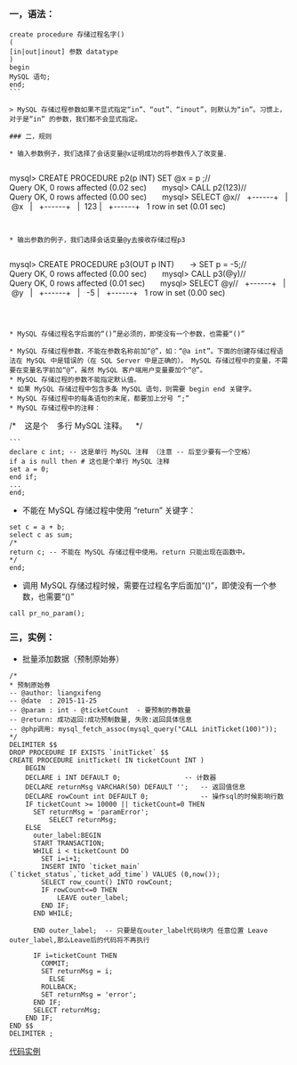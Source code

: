 ### 一，语法：
```
create procedure 存储过程名字()   
(   
[in|out|inout] 参数 datatype   
)   
begin   
MySQL 语句;   
end;
```  

> MySQL 存储过程参数如果不显式指定“in”、“out”、“inout”，则默认为“in”。习惯上，对于是“in” 的参数，我们都不会显式指定。

### 二，规则

* 输入参数例子，我们选择了会话变量@x证明成功的将参数传入了改变量．


```
mysql> CREATE PROCEDURE p2(p INT) SET @x = p ;//  
Query OK, 0 rows affected (0.02 sec)  
   
mysql> CALL p2(123)//  
Query OK, 0 rows affected (0.00 sec)  
   
mysql> SELECT @x//  
+------+  
| @x   |  
+------+  
|  123 |  
+------+  
1 row in set (0.01 sec)  
```


* 输出参数的例子，我们选择会话变量@y去接收存储过程p3


```
mysql> CREATE PROCEDURE p3(OUT p INT)  
    -> SET p = -5;//  
Query OK, 0 rows affected (0.00 sec)  
   
mysql> CALL p3(@y)//  
Query OK, 0 rows affected (0.01 sec)  
   
mysql> SELECT @y//  
+------+  
| @y   |  
+------+  
|   -5 |  
+------+  
1 row in set (0.00 sec)  
```



* MySQL 存储过程名字后面的“()”是必须的，即使没有一个参数，也需要“()”

* MySQL 存储过程参数，不能在参数名称前加“@”，如：“@a int”。下面的创建存储过程语法在 MySQL 中是错误的（在 SQL Server 中是正确的）。 MySQL 存储过程中的变量，不需要在变量名字前加“@”，虽然 MySQL 客户端用户变量要加个“@”。
* MySQL 存储过程的参数不能指定默认值。
* 如果 MySQL 存储过程中包含多条 MySQL 语句，则需要 begin end 关键字。
* MySQL 存储过程中的每条语句的末尾，都要加上分号 “;”
* MySQL 存储过程中的注释：

```
/*   
这是个   
多行 MySQL 注释。   
*/ 
```
```  
declare c int; -- 这是单行 MySQL 注释 （注意 -- 后至少要有一个空格）   
if a is null then # 这也是个单行 MySQL 注释   
set a = 0;   
end if;   
...   
end; 
```

* 不能在 MySQL 存储过程中使用 “return” 关键字：

```
set c = a + b;   
select c as sum;   
/*   
return c; -- 不能在 MySQL 存储过程中使用。return 只能出现在函数中。   
*/   
end;  
```

* 调用 MySQL 存储过程时候，需要在过程名字后面加“()”，即使没有一个参数，也需要“()”

```
call pr_no_param();  
```

### 三，实例：
* 批量添加数据（预制原始券）

```
/*
* 预制原始券
-- @author: liangxifeng
-- @date  : 2015-11-25
-- @param : int - @ticketCount  - 要预制的券数量
-- @return: 成功返回:成功预制数量, 失败:返回具体信息
-- @php调用: mysql_fetch_assoc(mysql_query("CALL initTicket(100)"));
*/
DELIMITER $$
DROP PROCEDURE IF EXISTS `initTicket` $$
CREATE PROCEDURE initTicket( IN ticketCount INT ) 
    BEGIN 
    DECLARE i INT DEFAULT 0;              	-- 计数器
    DECLARE returnMsg VARCHAR(50) DEFAULT '';   -- 返回值信息
    DECLARE rowCount int DEFAULT 0;             -- 操作sql的时候影响行数
    IF ticketCount >= 10000 || ticketCount=0 THEN
	  SET returnMsg = 'paramError';
          SELECT returnMsg;
    ELSE
	  outer_label:BEGIN
	  START TRANSACTION;
	  WHILE i < ticketCount DO
		SET i=i+1;
		INSERT INTO `ticket_main`   (`ticket_status`,`ticket_add_time`) VALUES (0,now());
		SELECT row_count() INTO rowCount;
		IF rowCount<=0 THEN
			LEAVE outer_label;			
		END IF; 				
	  END WHILE;
	
	  END outer_label;  -- 只要是在outer_label代码块内 任意位置 Leave outer_label,那么Leave后的代码将不再执行 

	  IF i=ticketCount THEN
		COMMIT;
		SET returnMsg = i;
          ELSE
		ROLLBACK;
		SET returnMsg = 'error';
   	  END IF;
	  SELECT returnMsg;
    END IF;
END $$
DELIMITER ;
```
[代码实例](https://github.com/liangxifeng833/my_program/blob/master/mysql/procedure_demo.sql)
